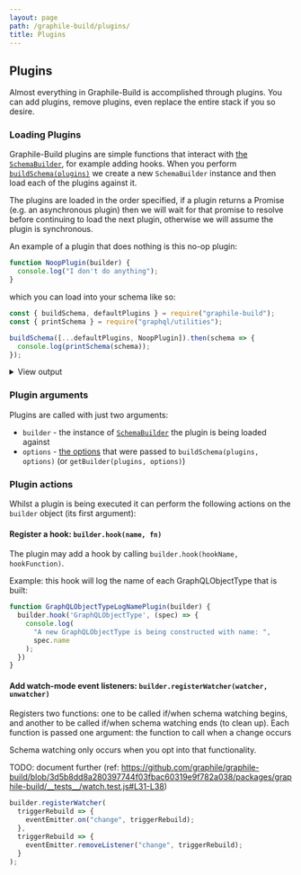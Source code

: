 ```yaml
---
layout: page
path: /graphile-build/plugins/
title: Plugins
---
```


## Plugins

Almost everything in Graphile-Build is accomplished through plugins. You can
add plugins, remove plugins, even replace the entire stack if you so desire.

### Loading Plugins

Graphile-Build plugins are simple functions that interact with [the
`SchemaBuilder`](/graphile-build/schema-builder/), for example adding hooks.
When you perform [`buildSchema(plugins)`](/graphile-build/graphile-build/) we
create a new `SchemaBuilder` instance and then load each of the plugins against
it.

The plugins are loaded in the order specified, if a plugin returns a Promise
(e.g. an asynchronous plugin) then we will wait for that promise to resolve
before continuing to load the next plugin, otherwise we will assume the plugin
is synchronous.

An example of a plugin that does nothing is this no-op plugin:

```js
function NoopPlugin(builder) {
  console.log("I don't do anything");
}
```

which you can load into your schema like so:

```js
const { buildSchema, defaultPlugins } = require("graphile-build");
const { printSchema } = require("graphql/utilities");

buildSchema([...defaultPlugins, NoopPlugin]).then(schema => {
  console.log(printSchema(schema));
});
```

<details>
<summary>View output</summary>

```
I don't do anything
# An object with a globally unique `ID`.
interface Node {
  # A globally unique identifier. Can be used in various places throughout the system to identify this single value.
  id: ID!
}

# The root query type which gives access points into the data universe.
type Query implements Node {
  # Exposes the root query type nested one level down. This is helpful for Relay 1
  # which can only query top level fields if they are in a particular form.
  query: Query!

  # The root query type must be a `Node` to work well with Relay 1 mutations. This just resolves to `query`.
  id: ID!

  # Fetches an object given its globally unique `ID`.
  node(
    # The globally unique `ID`.
    id: ID!
  ): Node
}
```

</details>

### Plugin arguments

Plugins are called with just two arguments:

- `builder` - the instance of [`SchemaBuilder`](/graphile-build/graphile-build/) the plugin is being loaded against
- `options` - [the options](/graphile-build/plugin-options/) that were passed to `buildSchema(plugins, options)` (or `getBuilder(plugins, options)`)

### Plugin actions

Whilst a plugin is being executed it can perform the following actions on the
`builder` object (its first argument):

#### Register a hook: `builder.hook(name, fn)`

The plugin may add a hook by calling `builder.hook(hookName, hookFunction)`. 


Example: this hook will log the name of each GraphQLObjectType that is built:

```js
function GraphQLObjectTypeLogNamePlugin(builder) {
  builder.hook('GraphQLObjectType', (spec) => {
    console.log(
      "A new GraphQLObjectType is being constructed with name: ",
      spec.name
    );
  })
}
```

#### Add watch-mode event listeners: `builder.registerWatcher(watcher, unwatcher)`

Registers two functions: one to be called if/when schema watching begins, and
another to be called if/when schema watching ends (to clean up). Each function
is passed one argument: the function to call when a change occurs

Schema watching only occurs when you opt into that functionality.

TODO: document further (ref: https://github.com/graphile/graphile-build/blob/3d5b8dd8a280397744f03fbac60319e9f782a038/packages/graphile-build/__tests__/watch.test.js#L31-L38)

```js
builder.registerWatcher(
  triggerRebuild => {
    eventEmitter.on("change", triggerRebuild);
  },
  triggerRebuild => {
    eventEmitter.removeListener("change", triggerRebuild);
  }
);
```
